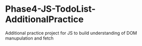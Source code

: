# Phase4-JS-TodoList-AdditionalPractice
 Additional practice project for JS to build understanding of DOM manupulation and fetch

